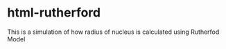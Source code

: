 # html-rutherford
This is a simulation of how radius of nucleus is calculated using Rutherfod Model
